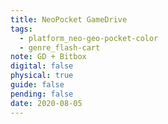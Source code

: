 ```yaml
---
title: NeoPocket GameDrive
tags:
  - platform_neo-geo-pocket-color
  - genre_flash-cart
note: GD + Bitbox
digital: false
physical: true
guide: false
pending: false
date: 2020-08-05
---
```

